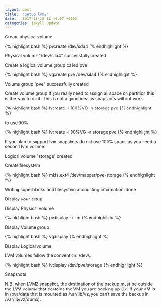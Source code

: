 ```yaml
---
layout: post
title:  "Setup lvm2"
date:   2017-12-15 12:34:07 +0000
categories: jekyll update
---
```


Create physical volume

{% highlight bash %}
pvcreate /dev/sda4
{% endhighlight %}

Physical volume "/dev/sda4" successfully created

Create a logical volume group called pve

{% highlight bash %}
vgcreate pve /dev/sda4
{% endhighlight %}

Volume group "pve" successfully created

Create volume group
If you really need to assign all space on partition this is the way to do it. This is not a good idea as snapshots will not work.

{% highlight bash %}
lvcreate -l 100%VG -n storage pve
{% endhighlight %}

to use 90%

{% highlight bash %}
lvcreate -l 90%VG -n storage pve
{% endhighlight %}

If you plan to support lvm snapshots do not use 100% space as you need a second lvm volume.

Logical volume "storage" created

Create filesystem

{% highlight bash %}
mkfs.ext4 /dev/mapper/pve-storage
{% endhighlight %}


Writing superblocks and filesystem accounting information: done

Display your setup

Display Physical volume

{% highlight bash %}
pvdisplay -v -m
{% endhighlight %}


Display Volume group

{% highlight bash %}
vgdisplay
{% endhighlight %}


Display Logical volume

LVM volumes follow the convention: /dev//.

{% highlight bash %}
lvdisplay /dev/pve/storage
{% endhighlight %}


Snapshots

N.B. when LVM2 snapshot, the destination of the backup must be outside the LVM volume that contains the VM you are backing up (i.e. if your VM is in /pve/data that is mounted as /var/lib/vz, you can't save the backup in /var/lib/vz/dump).
